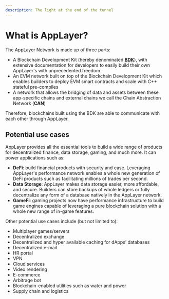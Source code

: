 ```yaml
---
description: The light at the end of the tunnel
---
```


# What is AppLayer?

The AppLayer Network is made up of three parts:

* A Blockchain Development Kit (hereby denominated [**BDK**](https://github.com/AppLayerLabs/bdk-cpp)), with extensive documentation for developers to easily build their own AppLayer's with unprecedented freedom
* An EVM network built on top of the Blockchain Development Kit which enables builders to deploy EVM smart contracts and scale with C++ stateful pre-compiles
* A network that allows the bridging of data and assets between these app-specific chains and external chains we call the Chain Abstraction Network (**CAN**)

Therefore, blockchains built using the BDK are able to communicate with each other through AppLayer.

## Potential use cases

AppLayer provides all the essential tools to build a wide range of products for decentralized finance, data storage, gaming, and much more. It can power applications such as:

* **DeFi**: build financial products with security and ease. Leveraging AppLayer's performance network enables a whole new generation of DeFi products such as facilitating millions of trades per second.
* **Data Storage**: AppLayer makes data storage easier, more affordable, and secure. Builders can store backups of whole ledgers or fully decentralize any form of a database natively in the AppLayer network.
* **GameFi**: gaming projects now have performance infrastructure to build game engines capable of leveraging a pure blockchain solution with a whole new range of in-game features.

Other potential use cases include (but not limited to):

* Multiplayer games/servers
* Decentralized exchange
* Decentralized and hyper available caching for dApps’ databases
* Decentralized e-mail
* HR portal
* VPN
* Cloud services
* Video rendering
* E-commerce
* Arbitrage bot
* Blockchain-enabled utilities such as water and power
* Supply chain and logistics

